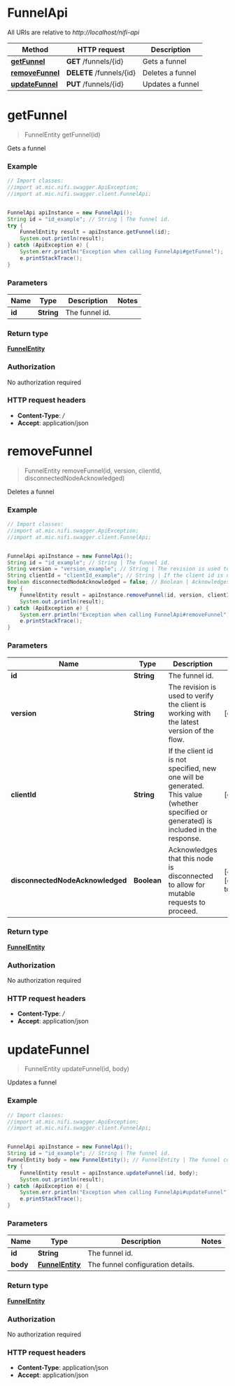 # FunnelApi

All URIs are relative to *http://localhost/nifi-api*

Method | HTTP request | Description
------------- | ------------- | -------------
[**getFunnel**](FunnelApi.md#getFunnel) | **GET** /funnels/{id} | Gets a funnel
[**removeFunnel**](FunnelApi.md#removeFunnel) | **DELETE** /funnels/{id} | Deletes a funnel
[**updateFunnel**](FunnelApi.md#updateFunnel) | **PUT** /funnels/{id} | Updates a funnel


<a name="getFunnel"></a>
# **getFunnel**
> FunnelEntity getFunnel(id)

Gets a funnel



### Example
```java
// Import classes:
//import at.mic.nifi.swagger.ApiException;
//import at.mic.nifi.swagger.client.FunnelApi;


FunnelApi apiInstance = new FunnelApi();
String id = "id_example"; // String | The funnel id.
try {
    FunnelEntity result = apiInstance.getFunnel(id);
    System.out.println(result);
} catch (ApiException e) {
    System.err.println("Exception when calling FunnelApi#getFunnel");
    e.printStackTrace();
}
```

### Parameters

Name | Type | Description  | Notes
------------- | ------------- | ------------- | -------------
 **id** | **String**| The funnel id. |

### Return type

[**FunnelEntity**](FunnelEntity.md)

### Authorization

No authorization required

### HTTP request headers

 - **Content-Type**: */*
 - **Accept**: application/json

<a name="removeFunnel"></a>
# **removeFunnel**
> FunnelEntity removeFunnel(id, version, clientId, disconnectedNodeAcknowledged)

Deletes a funnel



### Example
```java
// Import classes:
//import at.mic.nifi.swagger.ApiException;
//import at.mic.nifi.swagger.client.FunnelApi;


FunnelApi apiInstance = new FunnelApi();
String id = "id_example"; // String | The funnel id.
String version = "version_example"; // String | The revision is used to verify the client is working with the latest version of the flow.
String clientId = "clientId_example"; // String | If the client id is not specified, new one will be generated. This value (whether specified or generated) is included in the response.
Boolean disconnectedNodeAcknowledged = false; // Boolean | Acknowledges that this node is disconnected to allow for mutable requests to proceed.
try {
    FunnelEntity result = apiInstance.removeFunnel(id, version, clientId, disconnectedNodeAcknowledged);
    System.out.println(result);
} catch (ApiException e) {
    System.err.println("Exception when calling FunnelApi#removeFunnel");
    e.printStackTrace();
}
```

### Parameters

Name | Type | Description  | Notes
------------- | ------------- | ------------- | -------------
 **id** | **String**| The funnel id. |
 **version** | **String**| The revision is used to verify the client is working with the latest version of the flow. | [optional]
 **clientId** | **String**| If the client id is not specified, new one will be generated. This value (whether specified or generated) is included in the response. | [optional]
 **disconnectedNodeAcknowledged** | **Boolean**| Acknowledges that this node is disconnected to allow for mutable requests to proceed. | [optional] [default to false]

### Return type

[**FunnelEntity**](FunnelEntity.md)

### Authorization

No authorization required

### HTTP request headers

 - **Content-Type**: */*
 - **Accept**: application/json

<a name="updateFunnel"></a>
# **updateFunnel**
> FunnelEntity updateFunnel(id, body)

Updates a funnel



### Example
```java
// Import classes:
//import at.mic.nifi.swagger.ApiException;
//import at.mic.nifi.swagger.client.FunnelApi;


FunnelApi apiInstance = new FunnelApi();
String id = "id_example"; // String | The funnel id.
FunnelEntity body = new FunnelEntity(); // FunnelEntity | The funnel configuration details.
try {
    FunnelEntity result = apiInstance.updateFunnel(id, body);
    System.out.println(result);
} catch (ApiException e) {
    System.err.println("Exception when calling FunnelApi#updateFunnel");
    e.printStackTrace();
}
```

### Parameters

Name | Type | Description  | Notes
------------- | ------------- | ------------- | -------------
 **id** | **String**| The funnel id. |
 **body** | [**FunnelEntity**](FunnelEntity.md)| The funnel configuration details. |

### Return type

[**FunnelEntity**](FunnelEntity.md)

### Authorization

No authorization required

### HTTP request headers

 - **Content-Type**: application/json
 - **Accept**: application/json

